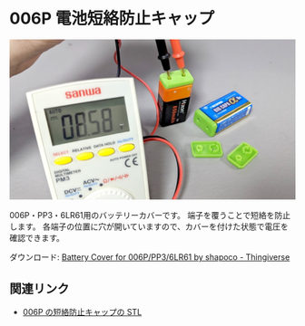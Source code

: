 # 006P 電池短絡防止キャップ

![](./cover.jpg)

006P・PP3・6LR61用のバッテリーカバーです。 端子を覆うことで短絡を防止します。 各端子の位置に穴が開いていますので、カバーを付けた状態で電圧を確認できます。

ダウンロード: [Battery Cover for 006P/PP3/6LR61 by shapoco - Thingiverse](https://www.thingiverse.com/thing:4380299)

## 関連リンク

- [006P の短絡防止キャップの STL](https://x.com/shapoco/status/1859074580679454888)
